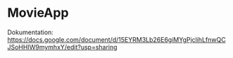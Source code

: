 # MovieApp
Dokumentation: https://docs.google.com/document/d/15EYRM3Lb26E6giMYgPjclihLfnwQCJSoHHIW9mymhxY/edit?usp=sharing
